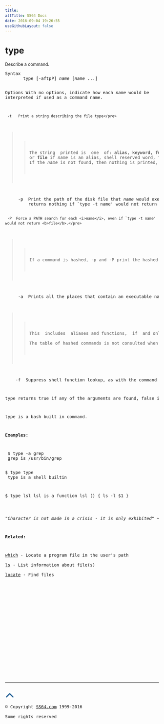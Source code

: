 ```yaml
---
title:
altTitle: SS64 Docs
date: 2016-09-04 19:26:55
useGithubLayout: false
---
```

<!-- #BeginLibraryItem "/Library/head_osx.lbi" --><!-- #EndLibraryItem --><h1>type</h1> 
<p>Describe a command.</p>
<pre>Syntax
       type [-aftpP] <i>name</i> [<i>name</i> ...]

Options
     With no options, indicate how each <i>name</i> would be interpreted if used as a command name.

     -t   Print a string describing the file type</pre>
<blockquote>
<blockquote>
<p>The string  printed is  one  of: <b>alias, keyword, function, builtin</b>, 
or <b>file</b> if <i>name </i>is an alias, shell reserved word, function, builtin, or disk file, respectively. 
If the <i>name</i> is not found, then nothing is printed, and an exit status of false is returned. </p>
</blockquote>
</blockquote>
<pre>     -p  Print the path of the disk file that <i>name</i> would execute as a command.
         returns nothing if `type -t name' would not return <b>file</b>.

     -P  Force a PATH search for each <i>name</i>, even if `type -t name' would not return <b>file</b>.</pre>
<blockquote>
<blockquote>
<p>If a command is hashed, -p and -P print the hashed value, not necessarily  the file that appears first in PATH. </p>
</blockquote>
</blockquote>
<pre>     -a  Prints all the places that contain an executable named <i>name</i>. </pre>
<blockquote>
<blockquote>
<p>This  includes  aliases and functions,  if  and only if the -p option is not also used.  <br>
The table of hashed commands is not consulted when using -a. </p>
</blockquote>
</blockquote>
<pre>    -f  Suppress shell function lookup, as with the command builtin.</pre>
<p>type returns true if any of the arguments are found, false if none are found.</p>
<p>type is a bash built in command.</p>
<p><b>Examples:</b></p>
<pre> $ type -a grep
 grep is /usr/bin/grep
 
 $ type type<br> type is a shell builtin

 $ type lsl
 lsl is a function
 lsl ()
 {
    ls -l $1
 }</pre>
<p class="quote"><i>"Character is not made in a crisis - it is only exhibited" ~ Robert Freeman </i></p>
<p><b>Related:</b></p>
<p><a href="which.html">which</a> - Locate a program file in the user's path <br>
<a href="ls.html">ls</a> - List information about file(s) <br>
<a href="locate.html">locate</a> - Find files</p><!-- #BeginLibraryItem "/Library/foot_osx.lbi" --><p>
<!-- OSX300 -->
<ins class="adsbygoogle" style="display:inline-block;width:300px;height:250px" data-ad-client="ca-pub-6140977852749469" data-ad-slot="1823340303"></ins>
<script>
(adsbygoogle = window.adsbygoogle || []).push({});
</script></p>
<hr>
<div id="bl" class="footer"><a href="type.html#"><img src="../images/top.png" width="30" height="22" alt="Back to the Top"></a></div>
<div id="br" class="footer, tagline">© Copyright <a href="http://ss64.com/">SS64.com</a> 1999-2016<br>
Some rights reserved</div><!-- #EndLibraryItem -->
